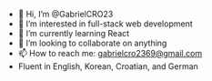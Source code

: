 - 👋 Hi, I’m @GabrielCRO23
- 👀 I’m interested in full-stack web development
- 🌱 I’m currently learning React
- 💞️ I’m looking to collaborate on anything
- 📫 How to reach me: gabrielcro2369@gmail.com
- Fluent in English, Korean, Croatian, and German

<!---
GabrielCRO23/GabrielCRO23 is a ✨ special ✨ repository because its `README.md` (this file) appears on your GitHub profile.
You can click the Preview link to take a look at your changes.
--->

